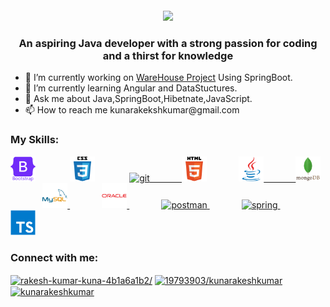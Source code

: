 <h5 align="center"><img src="https://readme-typing-svg.demolab.com?font=bold&weight=700&size=30&pause=1000&color=131DF7&background=1FFF3300&center=true&random=false&width=435&lines=Rakesh+Kumar+Kuna"></h5>
<h3 align="center">An aspiring Java developer with a strong passion for coding and a thirst for knowledge</h3>
<ul>
   <li>🔭 I’m currently working on <a href="https://github.com/RakeshKumarKuna/JavaProject">WareHouse
         Project</a> Using SpringBoot.</li>

   <li>🌱 I’m currently learning Angular and DataStuctures.</li>

   <li>💬 Ask me about Java,SpringBoot,Hibetnate,JavaScript.</li>

   <li>📫 How to reach me <a href="mailto:kunarakekshkumar.com"
         style="text-decoration: none;">kunarakekshkumar@gmail.com</a></li>
</ul>
<h3 align="left">My Skills:</h3>
<p align="left">
   <a title="Bootstrap"  rel="noreferrer"> <img
         src="https://raw.githubusercontent.com/devicons/devicon/master/icons/bootstrap/bootstrap-plain-wordmark.svg"
         alt="bootstrap" width="40" height="40" /> </a> &nbsp;&nbsp;&nbsp;&nbsp;&nbsp;&nbsp;&nbsp;&nbsp;&nbsp;&nbsp;&nbsp;&nbsp;
   <a  title="Css" rel="noreferrer"> <img
         src="https://raw.githubusercontent.com/devicons/devicon/master/icons/css3/css3-original-wordmark.svg"
         alt="css3" width="40" height="40" /> </a>&nbsp;&nbsp;&nbsp;&nbsp;&nbsp;&nbsp;&nbsp;&nbsp;&nbsp;&nbsp;&nbsp;&nbsp;
   <a href="https://git-scm.com/" target="_blank" rel="noreferrer"> <img
         src="https://www.vectorlogo.zone/logos/git-scm/git-scm-icon.svg" alt="git" width="40"
         height="40" />&nbsp;&nbsp;&nbsp;&nbsp;&nbsp;&nbsp;&nbsp;&nbsp;&nbsp;&nbsp;&nbsp;&nbsp;
   </a> <a href="https://www.w3.org/html/" target="_blank" rel="noreferrer"> <img
         src="https://raw.githubusercontent.com/devicons/devicon/master/icons/html5/html5-original-wordmark.svg"
         alt="html5" width="40" height="40" /></a>&nbsp;&nbsp;&nbsp;&nbsp;&nbsp;&nbsp;&nbsp;&nbsp;&nbsp;&nbsp;&nbsp;&nbsp;
   <a href="https://www.java.com" target="_blank" rel="noreferrer"> <img
         src="https://raw.githubusercontent.com/devicons/devicon/master/icons/java/java-original.svg" alt="java"
         width="40" height="40" />&nbsp;&nbsp;&nbsp;&nbsp;&nbsp;&nbsp;&nbsp;&nbsp;&nbsp;&nbsp;&nbsp;&nbsp;
   </a> <a href="https://www.mongodb.com/" target="_blank" rel="noreferrer"> <img
         src="https://raw.githubusercontent.com/devicons/devicon/master/icons/mongodb/mongodb-original-wordmark.svg"
         alt="mongodb" width="40" height="40" /> </a>&nbsp;&nbsp;&nbsp;&nbsp;&nbsp;&nbsp;&nbsp;&nbsp;&nbsp;&nbsp;&nbsp;&nbsp;
   <a href="https://www.mysql.com/" target="_blank" rel="noreferrer"> <img
         src="https://raw.githubusercontent.com/devicons/devicon/master/icons/mysql/mysql-original-wordmark.svg"
         alt="mysql" width="40" height="40" /> </a>&nbsp;&nbsp;&nbsp;&nbsp;&nbsp;&nbsp;&nbsp;&nbsp;&nbsp;&nbsp;&nbsp;&nbsp;
   <a href="https://www.oracle.com/" target="_blank" rel="noreferrer"> <img
         src="https://raw.githubusercontent.com/devicons/devicon/master/icons/oracle/oracle-original.svg" alt="oracle"
         width="40" height="40" /> </a>&nbsp;&nbsp;&nbsp;&nbsp;&nbsp;&nbsp;&nbsp;&nbsp;&nbsp;&nbsp;&nbsp;&nbsp;
   <a href="https://postman.com" target="_blank" rel="noreferrer"> <img
         src="https://www.vectorlogo.zone/logos/getpostman/getpostman-icon.svg" alt="postman" width="40" height="40" />
   </a> &nbsp;&nbsp;&nbsp;&nbsp;&nbsp;&nbsp;&nbsp;&nbsp;&nbsp;&nbsp;&nbsp;&nbsp;
   <a href="https://spring.io/" target="_blank" rel="noreferrer"> <img
         src="https://www.vectorlogo.zone/logos/springio/springio-icon.svg" alt="spring" width="40" height="40" /> </a>
   &nbsp;&nbsp;&nbsp;&nbsp;&nbsp;&nbsp;&nbsp;&nbsp;&nbsp;&nbsp;&nbsp;&nbsp;
   <a href="https://www.typescriptlang.org/" target="_blank" rel="noreferrer"> <img
         src="https://raw.githubusercontent.com/devicons/devicon/master/icons/typescript/typescript-original.svg"
         alt="typescript" width="40" height="40" /> </a>
</p>
<h3 align="left">Connect with me:</h3>
<p align="left">
   <a href="https://linkedin.com/in/rakesh-kumar-kuna-4b1a6a1b2/" target="blank"><img align="center"
         src="https://raw.githubusercontent.com/rahuldkjain/github-profile-readme-generator/master/src/images/icons/Social/linked-in-alt.svg"
         alt="rakesh-kumar-kuna-4b1a6a1b2/" height="30" width="40" /></a>
   <a href="https://stackoverflow.com/users/19793903/kunarakeshkumar" target="blank"><img align="center"
         src="https://raw.githubusercontent.com/rahuldkjain/github-profile-readme-generator/master/src/images/icons/Social/stack-overflow.svg"
         alt="19793903/kunarakeshkumar" height="30" width="40" /></a>
   <a href="https://www.hackerrank.com/kunarakeshkumar" target="blank"><img align="center"
         src="https://raw.githubusercontent.com/rahuldkjain/github-profile-readme-generator/master/src/images/icons/Social/hackerrank.svg"
         alt="kunarakeshkumar" height="30" width="40" /></a>
</p>
